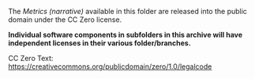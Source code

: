 The *Metrics (narrative)* available in this folder are released into the public domain under the CC Zero license.  

**Individual software components in subfolders in this archive will have independent licenses in their various folder/branches.**

CC Zero Text: https://creativecommons.org/publicdomain/zero/1.0/legalcode
